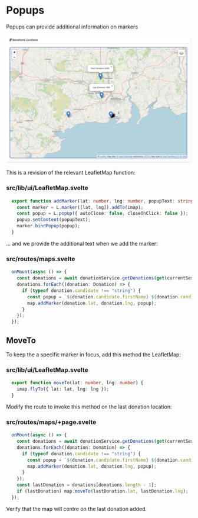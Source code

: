  

# Popups

Popups can provide additional information on markers

![](img/26.png)

This is a revision of the relevant LeafletMap function:

### src/lib/ui/LeafletMap.svelte

~~~typescript
  export function addMarker(lat: number, lng: number, popupText: string) {
    const marker = L.marker([lat, lng]).addTo(imap);
    const popup = L.popup({ autoClose: false, closeOnClick: false });
    popup.setContent(popupText);
    marker.bindPopup(popup);
  }
~~~

... and we provide the additional text when we add the marker:

### src/routes/maps.svelte

~~~typescript
  onMount(async () => {
    const donations = await donationService.getDonations(get(currentSession));
    donations.forEach((donation: Donation) => {
      if (typeof donation.candidate !== "string") {
        const popup = `${donation.candidate.firstName} ${donation.candidate.lastName}: €${donation.amount}`;
        map.addMarker(donation.lat, donation.lng, popup);
      }
    });
  });
~~~

## MoveTo

To keep the a specific marker in focus, add this method the LeafletMap:

### src/lib/ui/LeafletMap.svelte

~~~typescript
  export function moveTo(lat: number, lng: number) {
    imap.flyTo({ lat: lat, lng: lng });
  }
~~~

Modify the route to invoke this method on the last donation location:

### src/routes/maps/+page.svelte

~~~typescript
  onMount(async () => {
    const donations = await donationService.getDonations(get(currentSession));
    donations.forEach((donation: Donation) => {
      if (typeof donation.candidate !== "string") {
        const popup = `${donation.candidate.firstName} ${donation.candidate.lastName}: €${donation.amount}`;
        map.addMarker(donation.lat, donation.lng, popup);
      }
    });
    const lastDonation = donations[donations.length - 1];
    if (lastDonation) map.moveTo(lastDonation.lat, lastDonation.lng);
  });
~~~

Verify that the map will centre on the last donation added.
